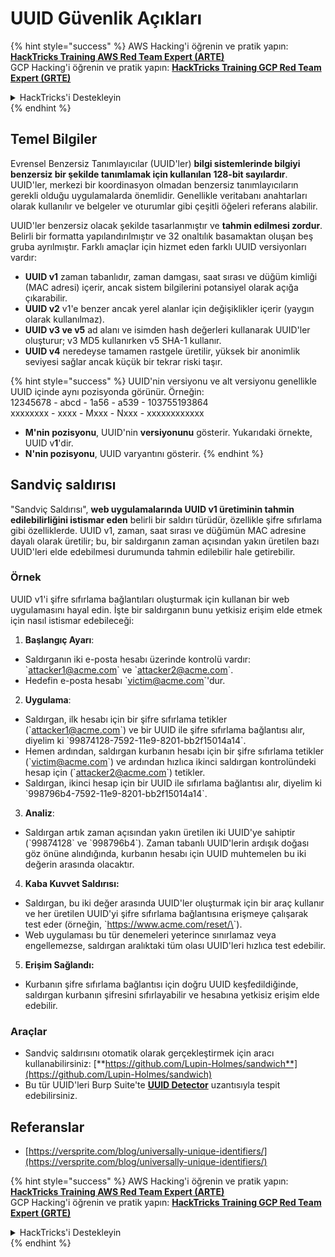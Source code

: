 # UUID Güvenlik Açıkları

{% hint style="success" %}
AWS Hacking'i öğrenin ve pratik yapın:<img src="/.gitbook/assets/arte.png" alt="" data-size="line">[**HackTricks Training AWS Red Team Expert (ARTE)**](https://training.hacktricks.xyz/courses/arte)<img src="/.gitbook/assets/arte.png" alt="" data-size="line">\
GCP Hacking'i öğrenin ve pratik yapın: <img src="/.gitbook/assets/grte.png" alt="" data-size="line">[**HackTricks Training GCP Red Team Expert (GRTE)**<img src="/.gitbook/assets/grte.png" alt="" data-size="line">](https://training.hacktricks.xyz/courses/grte)

<details>

<summary>HackTricks'i Destekleyin</summary>

* [**abonelik planlarını**](https://github.com/sponsors/carlospolop) kontrol edin!
* **💬 [**Discord grubuna**](https://discord.gg/hRep4RUj7f) veya [**telegram grubuna**](https://t.me/peass) katılın ya da **Twitter'da** 🐦 [**@hacktricks\_live**](https://twitter.com/hacktricks\_live)**'ı takip edin.**
* **Hacking ipuçlarını paylaşmak için** [**HackTricks**](https://github.com/carlospolop/hacktricks) ve [**HackTricks Cloud**](https://github.com/carlospolop/hacktricks-cloud) github reposuna PR gönderin.

</details>
{% endhint %}

## Temel Bilgiler

Evrensel Benzersiz Tanımlayıcılar (UUID'ler) **bilgi sistemlerinde bilgiyi benzersiz bir şekilde tanımlamak için kullanılan 128-bit sayılardır**. UUID'ler, merkezi bir koordinasyon olmadan benzersiz tanımlayıcıların gerekli olduğu uygulamalarda önemlidir. Genellikle veritabanı anahtarları olarak kullanılır ve belgeler ve oturumlar gibi çeşitli öğeleri referans alabilir.

UUID'ler benzersiz olacak şekilde tasarlanmıştır ve **tahmin edilmesi zordur**. Belirli bir formatta yapılandırılmıştır ve 32 onaltılık basamaktan oluşan beş gruba ayrılmıştır. Farklı amaçlar için hizmet eden farklı UUID versiyonları vardır:

* **UUID v1** zaman tabanlıdır, zaman damgası, saat sırası ve düğüm kimliği (MAC adresi) içerir, ancak sistem bilgilerini potansiyel olarak açığa çıkarabilir.
* **UUID v2** v1'e benzer ancak yerel alanlar için değişiklikler içerir (yaygın olarak kullanılmaz).
* **UUID v3 ve v5** ad alanı ve isimden hash değerleri kullanarak UUID'ler oluşturur; v3 MD5 kullanırken v5 SHA-1 kullanır.
* **UUID v4** neredeyse tamamen rastgele üretilir, yüksek bir anonimlik seviyesi sağlar ancak küçük bir tekrar riski taşır.

{% hint style="success" %}
UUID'nin versiyonu ve alt versiyonu genellikle UUID içinde aynı pozisyonda görünür. Örneğin:\
12345678 - abcd - 1a56 - a539 - 103755193864\
xxxxxxxx  - xxxx - Mxxx - Nxxx - xxxxxxxxxxxx

* **M'nin pozisyonu**, UUID'nin **versiyonunu** gösterir. Yukarıdaki örnekte, UUID v**1**'dir.
* **N'nin pozisyonu**, UUID varyantını gösterir.
{% endhint %}

## Sandviç saldırısı

"Sandviç Saldırısı", **web uygulamalarında UUID v1 üretiminin tahmin edilebilirliğini istismar eden** belirli bir saldırı türüdür, özellikle şifre sıfırlama gibi özelliklerde. UUID v1, zaman, saat sırası ve düğümün MAC adresine dayalı olarak üretilir; bu, bir saldırganın zaman açısından yakın üretilen bazı UUID'leri elde edebilmesi durumunda tahmin edilebilir hale getirebilir.

### Örnek

UUID v1'i şifre sıfırlama bağlantıları oluşturmak için kullanan bir web uygulamasını hayal edin. İşte bir saldırganın bunu yetkisiz erişim elde etmek için nasıl istismar edebileceği:

1. **Başlangıç Ayarı**:

* Saldırganın iki e-posta hesabı üzerinde kontrolü vardır: \`attacker1@acme.com\` ve \`attacker2@acme.com\`.
* Hedefin e-posta hesabı \`victim@acme.com\`'dur.

2. **Uygulama**:

* Saldırgan, ilk hesabı için bir şifre sıfırlama tetikler (\`attacker1@acme.com\`) ve bir UUID ile şifre sıfırlama bağlantısı alır, diyelim ki \`99874128-7592-11e9-8201-bb2f15014a14\`.
* Hemen ardından, saldırgan kurbanın hesabı için bir şifre sıfırlama tetikler (\`victim@acme.com\`) ve ardından hızlıca ikinci saldırgan kontrolündeki hesap için (\`attacker2@acme.com\`) tetikler.
* Saldırgan, ikinci hesap için bir UUID ile sıfırlama bağlantısı alır, diyelim ki \`998796b4-7592-11e9-8201-bb2f15014a14\`.

3. **Analiz**:

* Saldırgan artık zaman açısından yakın üretilen iki UUID'ye sahiptir (\`99874128\` ve \`998796b4\`). Zaman tabanlı UUID'lerin ardışık doğası göz önüne alındığında, kurbanın hesabı için UUID muhtemelen bu iki değerin arasında olacaktır.

4. **Kaba Kuvvet Saldırısı:**

* Saldırgan, bu iki değer arasında UUID'ler oluşturmak için bir araç kullanır ve her üretilen UUID'yi şifre sıfırlama bağlantısına erişmeye çalışarak test eder (örneğin, \`https://www.acme.com/reset/\<generated-UUID>\`).
* Web uygulaması bu tür denemeleri yeterince sınırlamaz veya engellemezse, saldırgan aralıktaki tüm olası UUID'leri hızlıca test edebilir.

5. **Erişim Sağlandı:**

* Kurbanın şifre sıfırlama bağlantısı için doğru UUID keşfedildiğinde, saldırgan kurbanın şifresini sıfırlayabilir ve hesabına yetkisiz erişim elde edebilir.

### Araçlar

* Sandviç saldırısını otomatik olarak gerçekleştirmek için aracı kullanabilirsiniz: [**https://github.com/Lupin-Holmes/sandwich**](https://github.com/Lupin-Holmes/sandwich)
* Bu tür UUID'leri Burp Suite'te [**UUID Detector**](https://portswigger.net/bappstore/65f32f209a72480ea5f1a0dac4f38248) uzantısıyla tespit edebilirsiniz.

## Referanslar

* [https://versprite.com/blog/universally-unique-identifiers/](https://versprite.com/blog/universally-unique-identifiers/)

{% hint style="success" %}
AWS Hacking'i öğrenin ve pratik yapın:<img src="/.gitbook/assets/arte.png" alt="" data-size="line">[**HackTricks Training AWS Red Team Expert (ARTE)**](https://training.hacktricks.xyz/courses/arte)<img src="/.gitbook/assets/arte.png" alt="" data-size="line">\
GCP Hacking'i öğrenin ve pratik yapın: <img src="/.gitbook/assets/grte.png" alt="" data-size="line">[**HackTricks Training GCP Red Team Expert (GRTE)**<img src="/.gitbook/assets/grte.png" alt="" data-size="line">](https://training.hacktricks.xyz/courses/grte)

<details>

<summary>HackTricks'i Destekleyin</summary>

* [**abonelik planlarını**](https://github.com/sponsors/carlospolop) kontrol edin!
* **💬 [**Discord grubuna**](https://discord.gg/hRep4RUj7f) veya [**telegram grubuna**](https://t.me/peass) katılın ya da **Twitter'da** 🐦 [**@hacktricks\_live**](https://twitter.com/hacktricks\_live)**'ı takip edin.**
* **Hacking ipuçlarını paylaşmak için** [**HackTricks**](https://github.com/carlospolop/hacktricks) ve [**HackTricks Cloud**](https://github.com/carlospolop/hacktricks-cloud) github reposuna PR gönderin.

</details>
{% endhint %}
